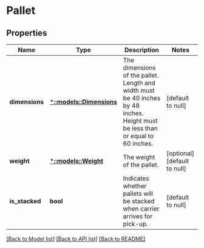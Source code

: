 # Pallet

## Properties
Name | Type | Description | Notes
------------ | ------------- | ------------- | -------------
**dimensions** | [***::models::Dimensions**](Dimensions.md) | The dimensions of the pallet. Length and width must be 40 inches by 48 inches. Height must be less than or equal to 60 inches. | [default to null]
**weight** | [***::models::Weight**](Weight.md) | The weight of the pallet. | [optional] [default to null]
**is_stacked** | **bool** | Indicates whether pallets will be stacked when carrier arrives for pick-up. | [default to null]

[[Back to Model list]](../README.md#documentation-for-models) [[Back to API list]](../README.md#documentation-for-api-endpoints) [[Back to README]](../README.md)


